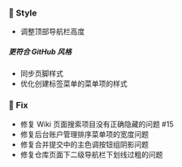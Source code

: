 ### 🌈 Style

- 调整顶部导航栏高度

##### 更符合 GitHub 风格

- 同步页脚样式
- 优化创建标签菜单的菜单项的样式

### 🐞 Fix

- 修复 Wiki 页面搜索项目没有正确隐藏的问题 #15
- 修复后台账户管理排序菜单项的宽度问题
- 修复合并提交中的主色调按钮组阴影问题
- 修复仓库页面下二级导航栏下划线过粗的问题
